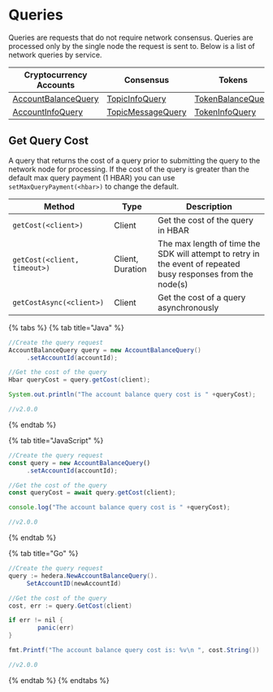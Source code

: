 # Queries

Queries are requests that do not require network consensus. Queries are processed only by the single node the request is sent to. Below is a list of network queries by service.

| Cryptocurrency Accounts                                      | Consensus                                                   | Tokens                                                   | File Service                                           | Smart Contracts                                                          | Schedule Service                                               |
| ------------------------------------------------------------ | ----------------------------------------------------------- | -------------------------------------------------------- | ------------------------------------------------------ | ------------------------------------------------------------------------ | -------------------------------------------------------------- |
| [AccountBalanceQuery](cryptocurrency/get-account-balance.md) | [TopicInfoQuery](consensus-service/get-topic-info.md)       | [TokenBalanceQuery](tokens/get-account-token-balance.md) | [FileContentsQuery](file-storage/get-file-contents.md) | [ContractCallQuery](smart-contracts/call-a-smart-contract-function-1.md) | [ScheduleInfoQuery](schedule-transaction/get-schedule-info.md) |
| [AccountInfoQuery](cryptocurrency/get-account-info.md)       | [TopicMessageQuery](consensus-service/get-topic-message.md) | [TokenInfoQuery](tokens/get-token-info.md)               | [FileInfoQuery](file-storage/get-file-info.md)         | [ContractByteCodeQuery](smart-contracts/get-smart-contract-bytecode.md)  |                                                                |

## Get Query Cost

A query that returns the cost of a query prior to submitting the query to the network node for processing. If the cost of the query is greater than the default max query payment (1 HBAR) you can use `setMaxQueryPayment(<hbar>)` to change the default.

| Method                       | Type             | Description                                                                                                   |
| ---------------------------- | ---------------- | ------------------------------------------------------------------------------------------------------------- |
| `getCost(<client>)`          | Client           | Get the cost of the query in HBAR                                                                             |
| `getCost(<client, timeout>)` | Client, Duration | The max length of time the SDK will attempt to retry in the event of repeated busy responses from the node(s) |
| `getCostAsync(<client>)`     | Client           | Get the cost of a query asynchronously                                                                        |

{% tabs %}
{% tab title="Java" %}
```java
//Create the query request
AccountBalanceQuery query = new AccountBalanceQuery()
     .setAccountId(accountId);

//Get the cost of the query
Hbar queryCost = query.getCost(client);

System.out.println("The account balance query cost is " +queryCost);

//v2.0.0
```
{% endtab %}

{% tab title="JavaScript" %}
```javascript
//Create the query request
const query = new AccountBalanceQuery()
     .setAccountId(accountId);

//Get the cost of the query
const queryCost = await query.getCost(client);

console.log("The account balance query cost is " +queryCost);

//v2.0.0
```
{% endtab %}

{% tab title="Go" %}
```java
//Create the query request
query := hedera.NewAccountBalanceQuery().
     SetAccountID(newAccountId)

//Get the cost of the query
cost, err := query.GetCost(client)

if err != nil {
		panic(err)
}

fmt.Printf("The account balance query cost is: %v\n ", cost.String())

//v2.0.0
```
{% endtab %}
{% endtabs %}
